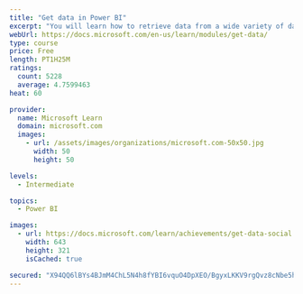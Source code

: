 ```yaml
---
title: "Get data in Power BI"
excerpt: "You will learn how to retrieve data from a wide variety of data sources, including Microsoft Excel, relational databases, and NoSQL data stores. You will also learn how to improve performance while retrieving data."
webUrl: https://docs.microsoft.com/en-us/learn/modules/get-data/
type: course
price: Free
length: PT1H25M
ratings:
  count: 5228
  average: 4.7599463
heat: 60

provider:
  name: Microsoft Learn
  domain: microsoft.com
  images:
    - url: /assets/images/organizations/microsoft.com-50x50.jpg
      width: 50
      height: 50

levels:
  - Intermediate

topics:
  - Power BI

images:
  - url: https://docs.microsoft.com/learn/achievements/get-data-social.png
    width: 643
    height: 321
    isCached: true

secured: "X94QQ6lBYs4BJmM4ChL5N4h8fYBI6vquO4DpXEO/BgyxLKKV9rgQvz8cNbe5hKXCglfCWgeuysIgi35OOI9vRecU8LlDL7vYrKG4PYmbABLT4L2zH7p+KDdZ0EIdFAU2mO74zZs3PkT5/TQuMuIktR4TUGdB0KTvRRLm//eK4K5h1oQkf5r10CFyCGKiNedJrvKOh1BONDVdJtgEW0VpRdzjnrZHsbOWOuOn9znnfwNAXTct1rrAcASixLz68Slhl2kXDAldFiNTF+IHwlqleWCvasHOw4R5e60mRM+//CX5u9y0xuFRbepP86IT3GgvNV1gyix0jtma4hbuUTR1ZvfHGs+m542oMyFLCIYZfHNfKS+XC2n3bn/ODfdkmiihVPWKJfFfYdyElBG4JpQ33UkyUctN3hvEGNaIrA5gZy0=;A4xTTDz5i3/JZXlGChGdaA=="
---
```


